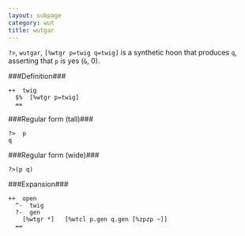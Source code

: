 ```yaml
---
layout: subpage
category: wut
title: wutgar
---
```


`?>`, `wutgar`, `[%wtgr p=twig q=twig]` is a synthetic hoon that
produces `q`, asserting that `p` is yes (`&`, 0).

###Definition###

    ++  twig  
      $%  [%wtgr p=twig]
      ==

###Regular form (tall)###

    ?>  p
    q

###Regular form (wide)###

    ?>(p q)

###Expansion###
    
    ++  open
      ^-  twig
      ?-  gen
        [%wtgr *]   [%wtcl p.gen q.gen [%zpzp ~]]
      ==
